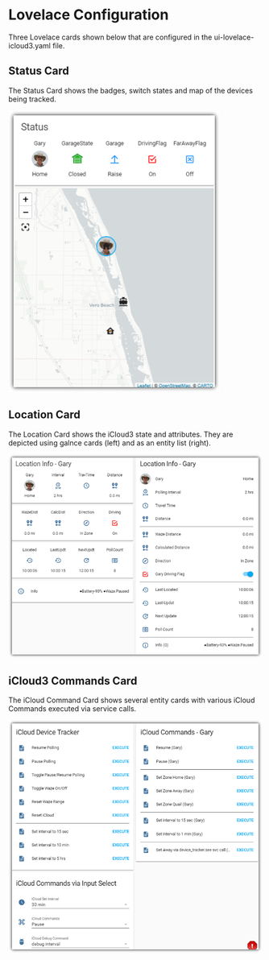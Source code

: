 # Lovelace Configuration #
Three Lovelace cards shown below that are configured in the ui-lovelace-icloud3.yaml file.

## Status Card ##
The Status Card shows the badges, switch states and map of the devices being tracked.  
  
![Status](~StatusCard.png)
  
## Location Card ##
The Location Card shows the iCloud3 state and attributes. They are depicted using galnce cards (left) and as an entity list (right).  
  
![Location](~LocationCard.png)
  
## iCloud3 Commands Card ##
The iCloud Command Card shows several entity cards with various iCloud Commands executed via service calls.  
  
![iCloud Commands](~iCloudCommandCard.png)
  